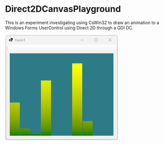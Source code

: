 # Direct2DCanvasPlayground

This is an experiment investigating using CsWin32 to draw an animation to a Windows Forms UserControl using Direct 2D through a GDI DC.

![Screen-shot](screenshot.png)

